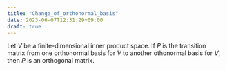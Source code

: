 ```yaml
---
title: "Change_of_orthonormal_basis"
date: 2023-06-07T12:31:29+09:00
draft: true
---
```


Let $V$ be a finite-dimensional inner product space. If $P$ is the transition matrix from one orthonormal basis for $V$ to another othonormal basis for $V$, then $P$ is an orthogonal matrix.

